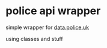 # police api wrapper

simple wrapper for [data.police.uk](https://data.police.uk)

using classes and stuff
